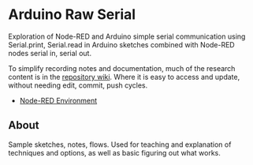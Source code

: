 Arduino Raw Serial
==================

Exploration of Node-RED and Arduino simple serial communication using Serial.print, Serial.read in Arduino sketches combined with Node-RED nodes serial in, serial out.

To simplify recording notes and documentation, much of the research content is in the [repository wiki](https://github.com/mMerlin/NodeRedSimpleSerial/wiki/). Where it is easy to access and update, without needing edit, commit, push cycles.

* [Node-RED Environment](https://github.com/mMerlin/NodeRedSimpleSerial/wiki/node-red-environment)

## About

Sample sketches, notes, flows. Used for teaching and explanation of techniques and options, as well as basic figuring out what works.
